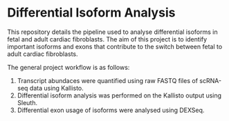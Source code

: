 # Differential Isoform Analysis
This repository details the pipeline used to analyse differential isoforms in fetal and adult cardiac fibroblasts. The aim of this project is to identify important isoforms and exons that contribute to the switch between fetal to adult cardiac fibroblasts.

The general project workflow is as follows: 
1. Transcript abundaces were quantified using raw FASTQ files of scRNA-seq data using Kallisto. 
2. Differential isoform analysis was performed on the Kallisto output using Sleuth. 
3. Differential exon usage of isoforms were analysed using DEXSeq. 
